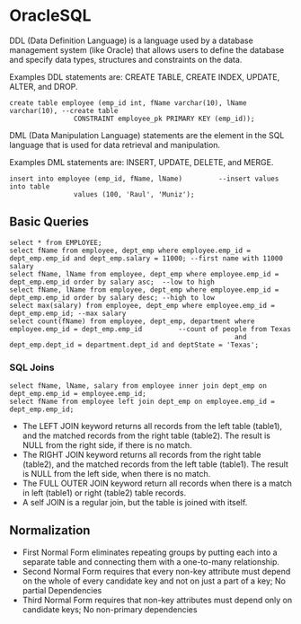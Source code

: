 # OracleSQL
DDL (Data Definition Language) is a language used by a database management system (like Oracle) that allows users to define the database and specify data types, structures and constraints on the data.

Examples DDL statements are: CREATE TABLE, CREATE INDEX, UPDATE, ALTER, and DROP.
```
create table employee (emp_id int, fName varchar(10), lName varchar(10), --create table
				CONSTRAINT employee_pk PRIMARY KEY (emp_id));
```


DML (Data Manipulation Language) statements are the element in the SQL language that is used for data retrieval and manipulation.
 
Examples DML statements are: INSERT, UPDATE, DELETE, and MERGE.
```
insert into employee (emp_id, fName, lName)			--insert values into table
				values (100, 'Raul', 'Muniz');
```

## Basic Queries
```
select * from EMPLOYEE;
select fName from employee, dept_emp where employee.emp_id = dept_emp.emp_id and dept_emp.salary = 11000; --first name with 11000 salary
select fName, lName from employee, dept_emp where employee.emp_id = dept_emp.emp_id order by salary asc;  --low to high
select fName, lName from employee, dept_emp where employee.emp_id = dept_emp.emp_id order by salary desc; --high to low
select max(salary) from employee, dept_emp where employee.emp_id = dept_emp.emp_id; --max salary
select count(fName) from employee, dept_emp, department where employee.emp_id = dept_emp.emp_id 		--count of people from Texas
														and dept_emp.dept_id = department.dept_id and deptState = 'Texas';
```
### SQL Joins
```
select fName, lName, salary from employee inner join dept_emp on dept_emp.emp_id = employee.emp_id;
select fName from employee left join dept_emp on employee.emp_id = dept_emp.emp_id;
```
- The LEFT JOIN keyword returns all records from the left table (table1), and the matched records from the right table (table2). The result is NULL from the right side, if there is no match.
- The RIGHT JOIN keyword returns all records from the right table (table2), and the matched records from the left table (table1). The result is NULL from the left side, when there is no match.
- The FULL OUTER JOIN keyword return all records when there is a match in left (table1) or right (table2) table records.
- A self JOIN is a regular join, but the table is joined with itself.

## Normalization
- First Normal Form eliminates repeating groups by putting each into a separate table and connecting them with a one-to-many relationship.
- Second Normal Form requires that every non-key attribute must depend on the whole of every candidate key and not on just a part of a key; No partial Dependencies
- Third Normal Form requires that non-key attributes must depend only on candidate keys; No non-primary dependencies
